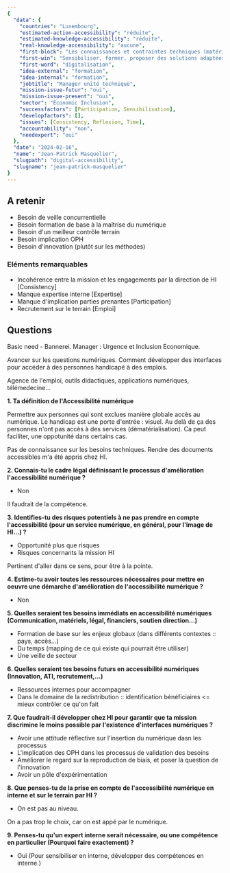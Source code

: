 ```yaml
---
{
  "data": {
    "countries": "Luxembourg",
    "estimated-action-accessibility": "réduite",
    "estimated-knowledge-accessibility": "réduite",
    "real-knowledge-accessibility": "aucune",
    "first-block": "Les connaissances et contraintes techniques (matériel, usage, etc.)",
    "first-win": "Sensibiliser, former, proposer des solutions adaptées",
    "first-word": "digitalisation",
    "idea-external": "formation",
    "idea-internal": "formation",
    "jobtitle": "Manager unité technique",
    "mission-issue-futur": "oui",
    "mission-issue-present": "oui",
    "sector": "Economic Inclusion",
    "successfactors": [Participation, Sensibilisation],
    "developfactors": [],
    "issues": [Consistency, Reflexion, Time],
    "accountability": "non",
    "needexpert": "oui"
  },
  "date": "2024-02-16",
  "name": "Jean-Patrick Masquelier",
  "slugpath": "digital-accessibility",
  "slugname": "jean-patrick-masquelier"
}
---
```




## A retenir

 - Besoin de veille concurrentielle
 - Besoin formation de base à la maîtrise du numérique
 - Besoin d'un meilleur contrôle terrain
 - Besoin implication OPH
 - Besoin d'innovation (plutôt sur les méthodes)

### Eléments remarquables

 - Incohérence entre la mission et les engagements par la direction de HI [Consistency]
 - Manque expertise interne [Expertise]
 - Manque d'implication parties prenantes [Participation]
 - Recrutement sur le terrain [Emploi]

## Questions

Basic need - Bannerei.
Manager : Urgence et Inclusion Economique.

Avancer sur les questions numériques. 
Comment développer des interfaces pour accéder à des personnes handicapé à des emplois.

Agence de l'emploi, outils didactiques, applications numériques, télémedecine...


**1. Ta définition de l'Accessibilité numérique**

Permettre aux personnes qui sont exclues manière globale accès au numérique. Le handicap est une porte d'entrée : visuel.
Au delà de ça des personnes n'ont pas accès à des services (dématérialisation). Ca peut faciliter, une oppotunité dans certains cas.

Pas de connaissance sur les besoins techniques. Rendre des documents accessibles m'a été appris chez HI.

**2. Connais-tu le cadre légal définissant le processus d'amélioration l'accessibilité numérique ?**

 - Non 

Il faudrait de la compétence.

**3. Identifies-tu des risques potentiels à ne pas prendre en compte l'accessibilité (pour un service numérique, en général, pour l'image de HI...) ?**

 - Opportunité plus que risques
 - Risques concernants la mission HI

Pertinent d'aller dans ce sens, pour être à la pointe. 

**4. Estime-tu avoir toutes les ressources nécessaires pour mettre en oeuvre une démarche d'amélioration de l'accessibilité numérique ?**

 - Non

**5. Quelles seraient tes besoins immédiats en accessibilité numériques (Communication, matériels, légal, financiers, soutien direction...)**

 - Formation de base sur les enjeux globaux (dans différents contextes :: pays, accès...)
 - Du temps (mapping de ce qui existe qui pourrait être utiliser)
 - Une veille de secteur

**6. Quelles seraient tes besoins futurs en accessibilité numériques (Innovation, ATI, recrutement,...)**

 - Ressources internes pour accompagner
 - Dans le domaine de la redistribution :: identification bénéficiaires <= mieux contrôler ce qu'on fait

**7. Que faudrait-il développer chez HI pour garantir que ta mission discrimine le moins possible par l'existence d'interfaces numériques ?**

 - Avoir une attitude réflective sur l'insertion du numérique dasn les processus
 - L'implication des OPH dans les processus de validation des besoins
 - Améliorer le regard sur la reproduction de biais, et poser la question de l'innovation
 - Avoir un pôle d'expérimentation 

**8. Que penses-tu de la prise en compte de l'accessibilité numérique en interne et sur le terrain par HI ?**

 - On est pas au niveau. 

 On a pas trop le choix, car on est appé par le numérique. 

**9. Penses-tu qu'un expert interne serait nécessaire, ou une compétence en particulier (Pourquoi faire exactement) ?**

 - Oui (Pour sensibiliser en interne, développer des compétences en interne.)